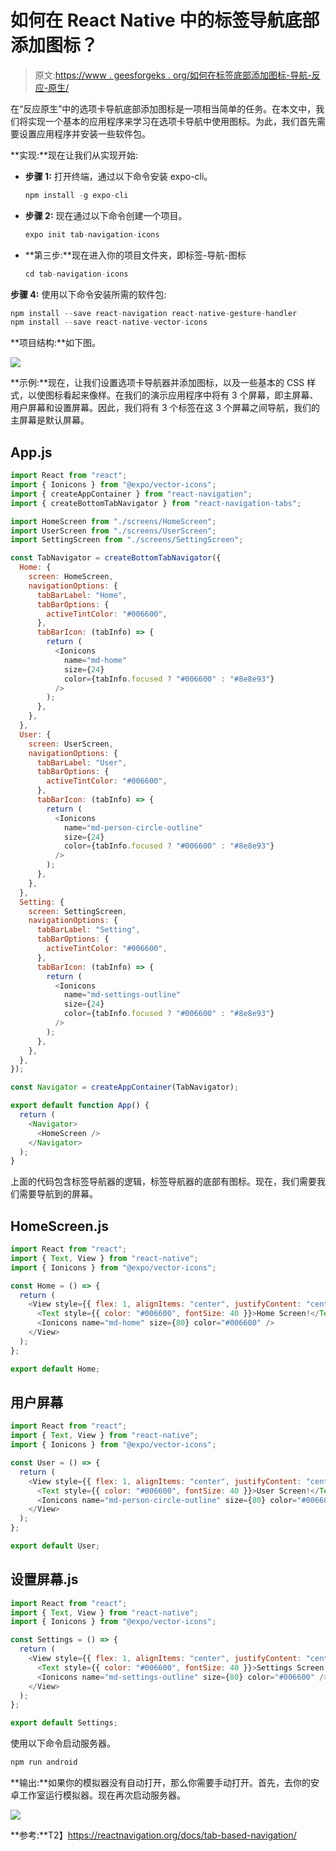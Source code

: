 # 如何在 React Native 中的标签导航底部添加图标？

> 原文:[https://www . geesforgeks . org/如何在标签底部添加图标-导航-反应-原生/](https://www.geeksforgeeks.org/how-to-add-icons-at-the-bottom-of-tab-navigation-in-react-native/)

在“反应原生”中的选项卡导航底部添加图标是一项相当简单的任务。在本文中，我们将实现一个基本的应用程序来学习在选项卡导航中使用图标。为此，我们首先需要设置应用程序并安装一些软件包。

**实现:**现在让我们从实现开始:

*   **步骤 1:** 打开终端，通过以下命令安装 expo-cli。

    ```jsx
    npm install -g expo-cli
    ```

*   **步骤 2:** 现在通过以下命令创建一个项目。

    ```jsx
    expo init tab-navigation-icons
    ```

*   **第三步:**现在进入你的项目文件夹，即标签-导航-图标

    ```jsx
    cd tab-navigation-icons
    ```

**步骤 4:** 使用以下命令安装所需的软件包:

```jsx
npm install --save react-navigation react-native-gesture-handler 
npm install --save react-native-vector-icons  
```

**项目结构:**如下图。

![](img/74ccbf356d4f9c92aa41fa1dbe48e09d.png)

**示例:**现在，让我们设置选项卡导航器并添加图标，以及一些基本的 CSS 样式，以使图标看起来像样。在我们的演示应用程序中将有 3 个屏幕，即主屏幕、用户屏幕和设置屏幕。因此，我们将有 3 个标签在这 3 个屏幕之间导航，我们的主屏幕是默认屏幕。

## App.js

```jsx
import React from "react";
import { Ionicons } from "@expo/vector-icons";
import { createAppContainer } from "react-navigation";
import { createBottomTabNavigator } from "react-navigation-tabs";

import HomeScreen from "./screens/HomeScreen";
import UserScreen from "./screens/UserScreen";
import SettingScreen from "./screens/SettingScreen";

const TabNavigator = createBottomTabNavigator({
  Home: {
    screen: HomeScreen,
    navigationOptions: {
      tabBarLabel: "Home",
      tabBarOptions: {
        activeTintColor: "#006600",
      },
      tabBarIcon: (tabInfo) => {
        return (
          <Ionicons
            name="md-home"
            size={24}
            color={tabInfo.focused ? "#006600" : "#8e8e93"}
          />
        );
      },
    },
  },
  User: {
    screen: UserScreen,
    navigationOptions: {
      tabBarLabel: "User",
      tabBarOptions: {
        activeTintColor: "#006600",
      },
      tabBarIcon: (tabInfo) => {
        return (
          <Ionicons
            name="md-person-circle-outline"
            size={24}
            color={tabInfo.focused ? "#006600" : "#8e8e93"}
          />
        );
      },
    },
  },
  Setting: {
    screen: SettingScreen,
    navigationOptions: {
      tabBarLabel: "Setting",
      tabBarOptions: {
        activeTintColor: "#006600",
      },
      tabBarIcon: (tabInfo) => {
        return (
          <Ionicons
            name="md-settings-outline"
            size={24}
            color={tabInfo.focused ? "#006600" : "#8e8e93"}
          />
        );
      },
    },
  },
});

const Navigator = createAppContainer(TabNavigator);

export default function App() {
  return (
    <Navigator>
      <HomeScreen />
    </Navigator>
  );
}
```

上面的代码包含标签导航器的逻辑，标签导航器的底部有图标。现在，我们需要我们需要导航到的屏幕。

## HomeScreen.js

```jsx
import React from "react";
import { Text, View } from "react-native";
import { Ionicons } from "@expo/vector-icons";

const Home = () => {
  return (
    <View style={{ flex: 1, alignItems: "center", justifyContent: "center" }}>
      <Text style={{ color: "#006600", fontSize: 40 }}>Home Screen!</Text>
      <Ionicons name="md-home" size={80} color="#006600" />
    </View>
  );
};

export default Home;
```

## 用户屏幕

```jsx
import React from "react";
import { Text, View } from "react-native";
import { Ionicons } from "@expo/vector-icons";

const User = () => {
  return (
    <View style={{ flex: 1, alignItems: "center", justifyContent: "center" }}>
      <Text style={{ color: "#006600", fontSize: 40 }}>User Screen!</Text>
      <Ionicons name="md-person-circle-outline" size={80} color="#006600" />
    </View>
  );
};

export default User;
```

## 设置屏幕.js

```jsx
import React from "react";
import { Text, View } from "react-native";
import { Ionicons } from "@expo/vector-icons";

const Settings = () => {
  return (
    <View style={{ flex: 1, alignItems: "center", justifyContent: "center" }}>
      <Text style={{ color: "#006600", fontSize: 40 }}>Settings Screen!</Text>
      <Ionicons name="md-settings-outline" size={80} color="#006600" />
    </View>
  );
};

export default Settings;
```

使用以下命令启动服务器。

```jsx
npm run android
```

**输出:**如果你的模拟器没有自动打开，那么你需要手动打开。首先，去你的安卓工作室运行模拟器。现在再次启动服务器。

![](img/cbcbf7608dd95233a710fd060902d04f.png)

**参考:**T2】https://reactnavigation.org/docs/tab-based-navigation/